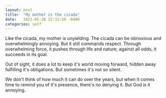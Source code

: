 ```yaml
---
layout: post
title:  "My mother is the cicada"
date:   2021-05-28 22:32:50 -0400
categories: self
---
```


Like the cicada, my mother is unyielding. The cicada can be obnoxious and overwhelmingly annoying. But it still commands respect. Through overwhelming force, it pushes through life and nature; against all odds, it succeeds in its goal.

Out of sight, it does a lot to keep it's world moving forward, hidden away fulfilling it's obligations. But sometimes it's not so silent. 

We don't think of how much it can do over the years, but when it comes time to remind you of it's presence, there's no denying it. But God is it annoying.
